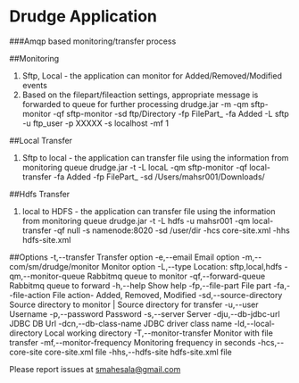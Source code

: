 # Drudge Application

###Amqp based monitoring/transfer process

##Monitoring
1. Sftp, Local - the application can monitor for Added/Removed/Modified events
2. Based on the filepart/fileaction settings, appropriate message is forwarded to queue for further processing
drudge.jar -m -qm sftp-monitor -qf sftp-monitor -sd ftp/Directory -fp FilePart_ -fa Added -L sftp -u ftp_user -p XXXXX -s localhost -mf 1

##Local Transfer
1. Sftp to local - the application can transfer file using the information from monitoring queue
drudge.jar -t -L locaL -qm sftp-monitor -qf local-transfer -fa Added -fp FilePart_ -sd /Users/mahsr001/Downloads/

##Hdfs Transfer
1. local to HDFS - the application can transfer file using the information from monitoring queue
drudge.jar -t -L hdfs -u mahsr001 -qm local-transfer -qf null -s namenode:8020 -sd /user/dir -hcs core-site.xml -hhs hdfs-site.xml

##Options
     -t,--transfer                   Transfer option
     -e,--email                      Email option
     -m,--com/sm/drudge/monitor      Monitor option
     -L,--type <arg>                 Location: sftp,local,hdfs
     -qm,--monitor-queue <arg>       Rabbitmq queue to monitor
     -qf,--forward-queue <arg>       Rabbitmq queue to forward
     -h,--help                       Show help
     -fp,--file-part <arg>           File part
     -fa,--file-action <arg>         File action- Added, Removed, Modified
     -sd,--source-directory <arg>    Source directory to monitor | Source directory for transfer
     -u,--user <arg>                 Username
     -p,--password <arg>             Password
     -s,--server <arg>               Server
     -dju,--db-jdbc-url <arg>        JDBC DB Url
     -dcn,--db-class-name <arg>      JDBC driver class name
     -ld,--local-directory <arg>     Local working directory
     -T,--monitor-transfer           Monitor with file transfer
     -mf,--monitor-frequency <arg>   Monitoring frequency in seconds
     -hcs,--core-site <arg>          core-site.xml file
     -hhs,--hdfs-site <arg>          hdfs-site.xml file

Please report issues at smahesala@gmail.com
